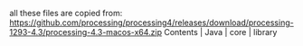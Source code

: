 all these files are copied from:
https://github.com/processing/processing4/releases/download/processing-1293-4.3/processing-4.3-macos-x64.zip
Contents | Java | core | library